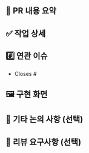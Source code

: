 <!--
    [] PR 제목 확인하기 (ex: feat: 00000000)
    [] 이슈 잘 연결 되었는지 확인하기 (ex: Closes #이슈번호)
    [] 리뷰어에 팀원 모두 등록했는지 확인하기
    [] 작업 브랜치가 dev기준으로 분기 되었는지 확인하기 (해당 브랜치에서 작성한 커밋 목록만 있는지 확인)
    [] 최고 !!!
-->

## 📝 PR 내용 요약

<!-- 무엇을 추가/변경했는지 요약해주세요 -->

## ✅ 작업 상세

<!-- 자세한 변경사항을 적어주세요 -->

## #️⃣ 연관 이슈

<!-- ex) - Closes #23  -->

- Closes #

## 🖼️ 구현 화면

<!-- 애니메이션이 있다면 gif나 영상 첨부 해주세요  -->

## 💬 기타 논의 사항 (선택)

<!-- 이슈/리뷰 요청/고민 중인 내용 등 -->

## 💬 리뷰 요구사항 (선택)

<!-- 리뷰 시 꼭 봐줬으면 하는 부분이 있다면 작성 -->

